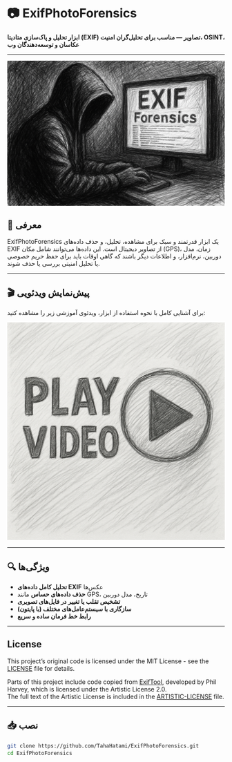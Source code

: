 # 📷 ExifPhotoForensics

**ابزار تحلیل و پاک‌سازی متادیتا (EXIF) تصاویر — مناسب برای تحلیل‌گران امنیت، OSINT، عکاسان و توسعه‌دهندگان وب**

---

![نمایی از ابزار](assets/IMG.jpg)

## 🎯 معرفی

ExifPhotoForensics یک ابزار قدرتمند و سبک برای مشاهده، تحلیل، و حذف داده‌های EXIF از تصاویر دیجیتال است. این داده‌ها می‌توانند شامل مکان (GPS)، زمان، مدل دوربین، نرم‌افزار، و اطلاعات دیگر باشند که گاهی اوقات باید برای حفظ حریم خصوصی یا تحلیل امنیتی بررسی یا حذف شوند.

---

## 🎬 پیش‌نمایش ویدئویی

برای آشنایی کامل با نحوه استفاده از ابزار، ویدئوی آموزشی زیر را مشاهده کنید:

[![پیش‌نمایش ویدیو](https://raw.githubusercontent.com/TahaHatami/ExifPhotoForensics/main/assets/PlayVideo.png)](https://raw.githubusercontent.com/TahaHatami/ExifPhotoForensics/main/assets/Video.mp4)


---

## 🔍 ویژگی‌ها

- **تحلیل کامل داده‌های EXIF** عکس‌ها
- **حذف داده‌های حساس** مانند GPS، تاریخ، مدل دوربین
- **تشخیص تقلب یا تغییر در فایل‌های تصویری**
- **سازگاری با سیستم‌عامل‌های مختلف (با پایتون)**
- **رابط خط فرمان ساده و سریع**

---
## License

This project’s original code is licensed under the MIT License - see the [LICENSE](./LICENSE) file for details.

Parts of this project include code copied from [ExifTool](https://exiftool.org/), developed by Phil Harvey, which is licensed under the Artistic License 2.0.  
The full text of the Artistic License is included in the [ARTISTIC-LICENSE](./ARTISTIC-LICENSE) file.

---

## 📥 نصب

```bash
git clone https://github.com/TahaHatami/ExifPhotoForensics.git
cd ExifPhotoForensics


